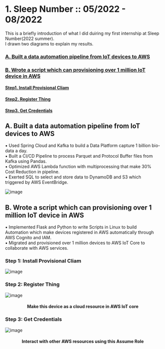 # 1. Sleep Number :: 05/2022 - 08/2022
This is a briefly introduction of what I did duiring my first internship at Sleep Number(2022 summer).  
I drawn two diagrams to explain my results.  

### [A. Built a data automation pipeline from IoT devices to AWS](#jump1)  
### [B. Wrote a script which can provisioning over 1 million IoT device in AWS](#jump2)  
####    [Step1. Install Provisional Cliam](#jump3)  
####    [Step2. Register Thing](#jump4)  
####    [Step3. Get Credentials](#jump5)  

<span id="jump1"></span>
## A. Built a data automation pipeline from IoT devices to AWS
▪ Used Spring Cloud and Kafka to build a Data Platform capture 1 billion bio-data a day.  
▪ Built a CI/CD Pipeline to process Parquet and Protocol Buffer files from Kafka using Pandas.  
▪ Optimized AWS Lambda function with multiprocessing that make 30% Cost Reduction in pipeline.  
▪ Exerted SQL to select and store data to DynamoDB and S3 which triggered by AWS EventBridge.  

![image](https://github.com/TotallyNewGuy/work-project-diagram/blob/main/SN/sleep-number-df.png)

<span id="jump2"></span>
## B. Wrote a script which can provisioning over 1 million IoT device in AWS
▪ Implemented Flask and Python to write Scripts in Linux to build Automation which make devices registered in AWS automatically through AWS Cognito and IAM.  
▪ Migrated and provisioned over 1 million devices to AWS IoT Core to collaborate with AWS services.  

<span id="jump3"></span>
### Step 1: Install Provisional Cliam
![image](https://github.com/TotallyNewGuy/work-project-diagram/blob/main/SN/sleep%20number%20A.png)

<span id="jump4"></span>
### Step 2: Register Thing
![image](https://github.com/TotallyNewGuy/work-project-diagram/blob/main/SN/sleep%20number%20B.png)

<h4 align="center">Make this device as a cloud resource in AWS IoT core</h4>  

<span id="jump5"></span>
### Step 3: Get Credentials
![image](https://github.com/TotallyNewGuy/work-project-diagram/blob/main/SN/sleep%20number%20C.png)

<h4 align="center">Interact with other AWS resources using this Assume Role</h4>  


